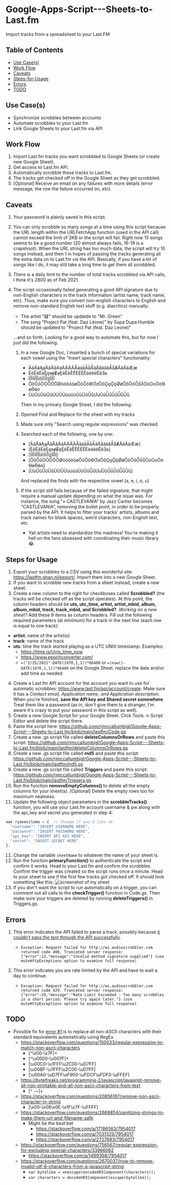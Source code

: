 # Google-Apps-Script---Sheets-to-Last.fm

Import tracks from a spreadsheet to your Last.FM

## Table of Contents

- [Use Case(s)](#Use-Case(s))
- [Work Flow](#Work-Flow)
- [Caveats](#Caveats)
- [Steps-for-Usage](#Steps-for-Usage)
- [Errors](#Errors)
- [TODO](#TODO)

## Use Case(s)

* Synchronize scrobbles between accounts
* Automate scrobbles to your Last.fm
* Link Google Sheets to your Last.fm via API

## Work Flow

1. Import Last.fm tracks you want scrobbled to Google Sheets (or create new Google Sheet).
2. Get access to Last.fm API.
3. Automatically scrobble these tracks to Last.fm.
4. The tracks get checked off in the Google Sheet as they get scrobbled.
5. [Optional] Receive an email on any failures with more details (error message, the row the failure occurred on, etc).

## Caveats

1. Your password is plainly saved in this script.
2. You can only scrobble so many songs at a time using this script because the URL length within the URLFetchApp function (used in the API call) cannot exceed the limit of 2KB or the script will fail. Right now 15 songs seems to be a good number (20 almost always fails, 16-19 is a crapshoot). When the URL string has too much data, the script will try 10 songs instead, and then 1 in hopes of passing the tracks generating all the extra data on to Last.fm via the API. Basically, if you have a lot of songs like I do, it may still take a long time to get them all scrobbled.
3. There is a daily limit to the number of total tracks scrobbled via API calls, I think it's 2800 as of Feb 2021.
4. The script occasionally failed generating a good API signature due to non-English characters in the track information (artist name, track name, etc). Thus, make sure you convert non-english characters to English and remove non-standard English text stuff (e.g. diacritics) manually:
   * The artist "緑" should be updatde to "Mr. Green"
   * The song "Project Pat (feat. Daz Léone)" by Supa Dupa Humble should be updated to "Project Pat (feat. Daz Leone)"
   
    ...and so forth. Looking for a good way to automate this, but for now I just did the following:
  
   1. In a new Google Doc, I inserted a bunch of special variations for each vowel using the "Insert special characters" functionality:

      * ĀāĂăĄąȀȁȂȃȦȧÀÁÃÄÅàáǡǠǟǞǎǍåäãâǺǻȺӐӑӒӓӔӕ
      * ĒēĔĕĖėĘęɘɇɆȩȨȇȆȅȄƐͤÈÉÊËèéêëĚěƎǝ
      * ĨĩȈȉÌÍÎÏìíîïĪīĬĭĮįǏǐȊȋ
      * ŐőȰȱÒÓÔÕÖØòóôõöøŌōŎŏƟƠơǑǒǪǫǬǭǾǿȌȍȎȏȪȫȭȮȯОоӦӧӨөӪӫò
      * ŨũŰűȔȕȖȗÙÚÛÜùúûüŪūŬŭŮůƯưǓǔǕǖǗǘǙǚǛǜ

      Then in my primary Google Sheet, I did the following:

   1. Opened Find and Replace for the sheet with my tracks
   2. Made sure only "Search using regular expressions" was checked
   3. Searched each of the following, one by one:

       * [ĀāĂăĄąȀȁȂȃȦȧÀÁÃÄÅàáǡǠǟǞǎǍåäãâǺǻȺӐӑӒӓӔӕ]
       * [ĒēĔĕĖėĘęɘɇɆȩȨȇȆȅȄƐͤÈÉÊËèéêëĚěƎǝ]
       * [ĨĩȈȉÌÍÎÏìíîïĪīĬĭĮįǏǐȊȋ]
       * [ŐőȰȱÒÓÔÕÖØòóôõöøŌōŎŏƟƠơǑǒǪǫǬǭǾǿȌȍȎȏȪȫȭȮȯОоӦӧӨөӪӫò]
       * [ŨũŰűȔȕȖȗÙÚÛÜùúûüŪūŬŭŮůƯưǓǔǕǖǗǘǙǚǛǜ]

        And replaced the finds with the respective vowel (a, e, i, o, u)

    4. If the script still fails because of the failed signature, that might require a manual update depending on what the issue was. For instance, the song "• CASTLEVANIA" by Jazz Cartier becomes "CASTLEVANIA", removing the bullet point, in order to be properly parsed by the API. It helps to filter your tracks' artists, albums and track names for blank spaces, weird characters, non-English text, etc. 

        * Yall artists need to standardize this madness! You're making it hell on the fans obsessed with coordinating their music library 😂.

## Steps for Usage

1. Export your scrobbles to a CSV using this wonderful site: https://lastfm.ghan.nl/export/. Import them into a new Google Sheet.
2. If you want to scrobble new tracks from a sheet instead, create a new sheet.
3. Create a new column to the right for checkboxes called **Scrobbled?** (the tracks will be checked off as the script operates). At this point, the column headers should be **uts, utc_time, artist, artist_mbid, album, album_mbid, track, track_mbid, and Scrobbled?**. _Working on a new sheet?_ Add these 9 items as column headers. Fill out the following required parameters (at minimum) for a track in the next line (each row is equal to one track): 
  - **artist**: name of the artist(s)
  - **track**: name of the track
  - **uts**: time the track started playing as a UTC UNIX timestamp. Examples: 
      - https://time.is/Unix_time_now
      - https://www.epochconverter.com/
      - `=("2/25/2021"-DATE(1970,1,1))*86400` or `=(now()-DATE(1970,1,1))*86400` on the Google Sheet. replace the date and/or add time as needed
4. Create a Last.fm API account for the account you want to use for automatic scrobbles: https://www.last.fm/api/account/create. Make sure it has a _Contact email, Application name, and Application description_. When you're finished, **save the API key and Shared secret somewhere**. Treat them like a password (as in, don't give them to a stranger, I'm aware it's crazy to put your password in this script as well). 
5. Create a new Google Script for your Google Sheet. Click Tools -> Script Editor and delete the script there. 
6. Paste the script here: https://github.com/rjmccallumbigl/Google-Apps-Script---Sheets-to-Last.fm/blob/main/lastfm/Code.gs
7. Create a new .gs script file called **deleteColumnsOrRows** and paste this script: https://github.com/rjmccallumbigl/Google-Apps-Script---Sheets-to-Last.fm/blob/main/lastfm/deleteColumnsOrRows.gs
8. Create a new .gs script file called **md5** and paste this script: https://github.com/rjmccallumbigl/Google-Apps-Script---Sheets-to-Last.fm/blob/main/lastfm/md5.gs
9. Create a new .gs script file called **Triggers** and paste this script: https://github.com/rjmccallumbigl/Google-Apps-Script---Sheets-to-Last.fm/blob/main/lastfm/Triggers.gs
10. Run the function **removeEmptyColumns()** to delete all the empty columns for your sheet(s). [Optional] Delete the empty rows too for maximum neatness.
11. Update the following object parameters in the **scrobbleTracks()** function, you will use your Last.fm account username & pw along with the api_key and secret you generated in step 4:
  ```javascript
  var ryanmcslomo = {  // Change if you'd like =D
    "username": "INSERT USERNAME HERE",
    "password": "INSERT PASSWORD HERE",
    "api_key": "INSERT API KEY HERE",
    "secret": "INSERT SECRET HERE"
  };
  ```
11. Change the variable `sheetName` to whatever the name of your sheet is. 
12. Run the function **primaryFunction()** to authenticate the script and confirm it works. Head to your Last.fm and confirm the scrobbles. Confirm the trigger was created so the script runs once a minute. Head to your sheet to see if the first few tracks got checked off. It should look something like this: 
![screenshot of my sheet](https://raw.githubusercontent.com/rjmccallumbigl/Google-Apps-Script---Sheets-to-Last.fm/main/screenshot.png)
13. If you don't want the script to run automatically on a trigger, you can comment out all calls to the **checkTrigger()** function in Code.gs. Then make sure your triggers are deleted by running **deleteTriggers()** in Triggers.gs.

## Errors

1. This error indicates the API failed to parse a track, possibly because [it couldn't pass the text through the API successfully](#Caveats).
    * `Exception: Request failed for http://ws.audioscrobbler.com returned code 400. Truncated server response: {"error":13,"message":"Invalid method signature supplied"} (use muteHttpExceptions option to examine full response)`

2. This error indicates you are rate limited by the API and have to wait a day to continue.
      * `Exception: Request failed for http://ws.audioscrobbler.com returned code 429. Truncated server response: {"error":29,"message":"Rate Limit Exceeded - Too many scrobbles in a short period. Please try again later."} (use muteHttpExceptions option to examine full response)`

## TODO

  * Possible fix for [error #1](#Errors) is to replace all non-ASCII characters with their standard equivalents automatically using RegEx
    - https://stackoverflow.com/questions/150033/regular-expression-to-match-non-ascii-characters
      - [^\x00-\x7F]+
      - [^\u0000-\u007F]+
      - [\u00C0-\u1FFF\u2C00-\uD7FF]
      - [\u00BF-\u1FFF\u2C00-\uD7FF]
      - [\u00A0-\uD7FF\uF900-\uFDCF\uFDF0-\uFFEF]
    - https://bytefreaks.net/programming-2/javascript/javasript-remove-all-non-printable-and-all-non-ascii-characters-from-text
      - [^ -~]+
    - https://stackoverflow.com/questions/20856197/remove-non-ascii-character-in-string
      - [\x00-\x08\x0E-\x1F\x7F-\uFFFF]
    - https://stackoverflow.com/questions/2668854/sanitizing-strings-to-make-them-url-and-filename-safe
      - Might be the best bet
        - https://stackoverflow.com/a/17186583/7954017
        - https://stackoverflow.com/a/7031325/7954017
        - https://stackoverflow.com/a/2727693/7954017
    - https://stackoverflow.com/questions/756567/regular-expression-for-excluding-special-characters/33966062
      - https://stackoverflow.com/a/1499398/7954017
    - https://stackoverflow.com/questions/2670037/how-to-remove-invalid-utf-8-characters-from-a-javascript-string
      - `var bytelike = unescape(encodeURIComponent(characters));`
      - `var characters = decodeURIComponent(escape(bytelike));`

